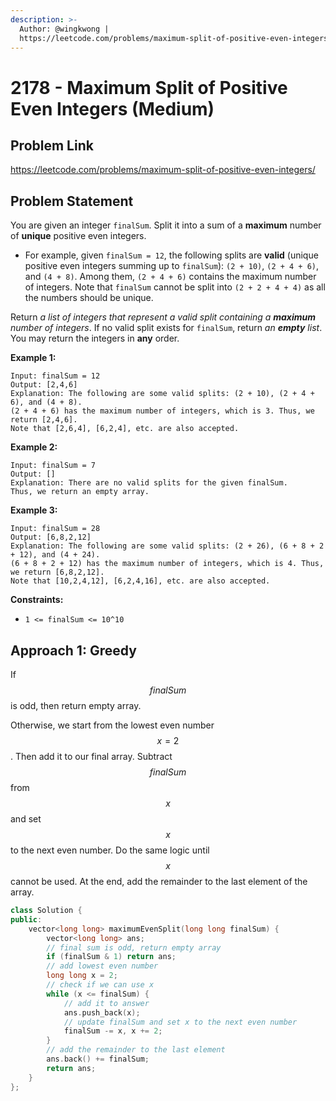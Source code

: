 ```yaml
---
description: >-
  Author: @wingkwong |
  https://leetcode.com/problems/maximum-split-of-positive-even-integers/
---
```


# 2178 - Maximum Split of Positive Even Integers (Medium)

## Problem Link

https://leetcode.com/problems/maximum-split-of-positive-even-integers/

## Problem Statement

You are given an integer `finalSum`. Split it into a sum of a **maximum** number of **unique** positive even integers.

* For example, given `finalSum = 12`, the following splits are **valid** (unique positive even integers summing up to `finalSum`): `(2 + 10)`, `(2 + 4 + 6)`, and `(4 + 8)`. Among them, `(2 + 4 + 6)` contains the maximum number of integers. Note that `finalSum` cannot be split into `(2 + 2 + 4 + 4)` as all the numbers should be unique.

Return _a list of integers that represent a valid split containing a **maximum** number of integers_. If no valid split exists for `finalSum`, return _an **empty** list_. You may return the integers in **any** order.

**Example 1:**

```
Input: finalSum = 12
Output: [2,4,6]
Explanation: The following are some valid splits: (2 + 10), (2 + 4 + 6), and (4 + 8).
(2 + 4 + 6) has the maximum number of integers, which is 3. Thus, we return [2,4,6].
Note that [2,6,4], [6,2,4], etc. are also accepted.
```

**Example 2:**

```
Input: finalSum = 7
Output: []
Explanation: There are no valid splits for the given finalSum.
Thus, we return an empty array.
```

**Example 3:**

```
Input: finalSum = 28
Output: [6,8,2,12]
Explanation: The following are some valid splits: (2 + 26), (6 + 8 + 2 + 12), and (4 + 24). 
(6 + 8 + 2 + 12) has the maximum number of integers, which is 4. Thus, we return [6,8,2,12].
Note that [10,2,4,12], [6,2,4,16], etc. are also accepted.
```

**Constraints:**

* `1 <= finalSum <= 10^10`

## Approach 1: Greedy

If $$finalSum$$ is odd, then return empty array.

Otherwise, we start from the lowest even number $$x = 2$$. Then add it to our final array. Subtract $$finalSum$$ from $$x$$ and set $$x$$ to the next even number. Do the same logic until $$x$$ cannot be used. At the end, add the remainder to the last element of the array.

<SolutionAuthor name="@wingkwong"/>

```cpp
class Solution {
public:
    vector<long long> maximumEvenSplit(long long finalSum) {
        vector<long long> ans;
        // final sum is odd, return empty array
        if (finalSum & 1) return ans;
        // add lowest even number
        long long x = 2;
        // check if we can use x
        while (x <= finalSum) {
            // add it to answer
            ans.push_back(x);
            // update finalSum and set x to the next even number
            finalSum -= x, x += 2;
        }
        // add the remainder to the last element
        ans.back() += finalSum;
        return ans;
    }
};
```
